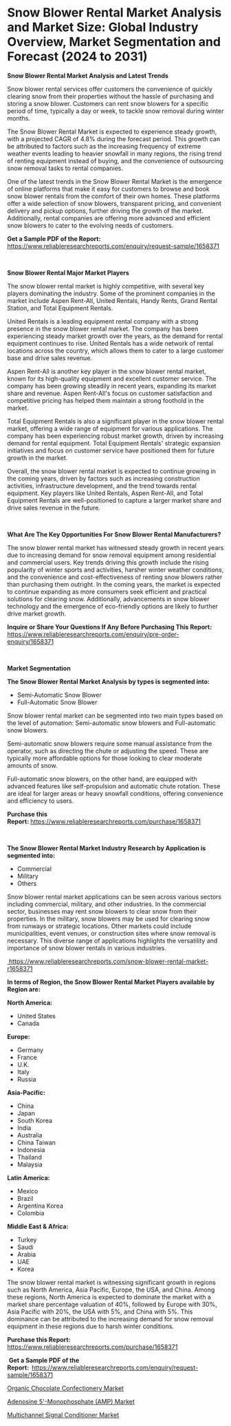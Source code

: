 <p><h1>Snow Blower Rental Market Analysis and Market Size: Global Industry Overview, Market Segmentation and Forecast (2024 to 2031)</h1></p><p><strong>Snow Blower Rental Market Analysis and Latest Trends</strong></p>
<p><p>Snow blower rental services offer customers the convenience of quickly clearing snow from their properties without the hassle of purchasing and storing a snow blower. Customers can rent snow blowers for a specific period of time, typically a day or week, to tackle snow removal during winter months.</p><p>The Snow Blower Rental Market is expected to experience steady growth, with a projected CAGR of 4.8% during the forecast period. This growth can be attributed to factors such as the increasing frequency of extreme weather events leading to heavier snowfall in many regions, the rising trend of renting equipment instead of buying, and the convenience of outsourcing snow removal tasks to rental companies.</p><p>One of the latest trends in the Snow Blower Rental Market is the emergence of online platforms that make it easy for customers to browse and book snow blower rentals from the comfort of their own homes. These platforms offer a wide selection of snow blowers, transparent pricing, and convenient delivery and pickup options, further driving the growth of the market. Additionally, rental companies are offering more advanced and efficient snow blowers to cater to the evolving needs of customers.</p></p>
<p><strong>Get a Sample PDF of the Report:&nbsp;</strong> <a href="https://www.reliableresearchreports.com/enquiry/request-sample/1658371">https://www.reliableresearchreports.com/enquiry/request-sample/1658371</a></p>
<p>&nbsp;</p>
<p><strong>Snow Blower Rental Major Market Players</strong></p>
<p><p>The snow blower rental market is highly competitive, with several key players dominating the industry. Some of the prominent companies in the market include Aspen Rent-All, United Rentals, Handy Rents, Grand Rental Station, and Total Equipment Rentals.</p><p>United Rentals is a leading equipment rental company with a strong presence in the snow blower rental market. The company has been experiencing steady market growth over the years, as the demand for rental equipment continues to rise. United Rentals has a wide network of rental locations across the country, which allows them to cater to a large customer base and drive sales revenue.</p><p>Aspen Rent-All is another key player in the snow blower rental market, known for its high-quality equipment and excellent customer service. The company has been growing steadily in recent years, expanding its market share and revenue. Aspen Rent-All's focus on customer satisfaction and competitive pricing has helped them maintain a strong foothold in the market.</p><p>Total Equipment Rentals is also a significant player in the snow blower rental market, offering a wide range of equipment for various applications. The company has been experiencing robust market growth, driven by increasing demand for rental equipment. Total Equipment Rentals' strategic expansion initiatives and focus on customer service have positioned them for future growth in the market.</p><p>Overall, the snow blower rental market is expected to continue growing in the coming years, driven by factors such as increasing construction activities, infrastructure development, and the trend towards rental equipment. Key players like United Rentals, Aspen Rent-All, and Total Equipment Rentals are well-positioned to capture a larger market share and drive sales revenue in the future.</p></p>
<p>&nbsp;</p>
<p><strong>What Are The Key Opportunities For Snow Blower Rental Manufacturers?</strong></p>
<p><p>The snow blower rental market has witnessed steady growth in recent years due to increasing demand for snow removal equipment among residential and commercial users. Key trends driving this growth include the rising popularity of winter sports and activities, harsher winter weather conditions, and the convenience and cost-effectiveness of renting snow blowers rather than purchasing them outright. In the coming years, the market is expected to continue expanding as more consumers seek efficient and practical solutions for clearing snow. Additionally, advancements in snow blower technology and the emergence of eco-friendly options are likely to further drive market growth.</p></p>
<p><strong>Inquire or Share Your Questions If Any Before Purchasing This Report:</strong> <a href="https://www.reliableresearchreports.com/enquiry/pre-order-enquiry/1658371">https://www.reliableresearchreports.com/enquiry/pre-order-enquiry/1658371</a></p>
<p>&nbsp;</p>
<p><strong>Market Segmentation</strong></p>
<p><strong>The Snow Blower Rental Market Analysis by types is segmented into:</strong></p>
<p><ul><li>Semi-Automatic Snow Blower</li><li>Full-Automatic Snow Blower</li></ul></p>
<p><p>Snow blower rental market can be segmented into two main types based on the level of automation: Semi-automatic snow blowers and Full-automatic snow blowers. </p><p>Semi-automatic snow blowers require some manual assistance from the operator, such as directing the chute or adjusting the speed. These are typically more affordable options for those looking to clear moderate amounts of snow.</p><p>Full-automatic snow blowers, on the other hand, are equipped with advanced features like self-propulsion and automatic chute rotation. These are ideal for larger areas or heavy snowfall conditions, offering convenience and efficiency to users.</p></p>
<p><strong>Purchase this Report:&nbsp;</strong><a href="https://www.reliableresearchreports.com/purchase/1658371">https://www.reliableresearchreports.com/purchase/1658371</a></p>
<p>&nbsp;</p>
<p><strong>The Snow Blower Rental Market Industry Research by Application is segmented into:</strong></p>
<p><ul><li>Commercial</li><li>Military</li><li>Others</li></ul></p>
<p><p>Snow blower rental market applications can be seen across various sectors including commercial, military, and other industries. In the commercial sector, businesses may rent snow blowers to clear snow from their properties. In the military, snow blowers may be used for clearing snow from runways or strategic locations. Other markets could include municipalities, event venues, or construction sites where snow removal is necessary. This diverse range of applications highlights the versatility and importance of snow blower rentals in various industries.</p></p>
<p><a href="https://www.reliableresearchreports.com/snow-blower-rental-market-r1658371">&nbsp;https://www.reliableresearchreports.com/snow-blower-rental-market-r1658371</a></p>
<p><strong>In terms of Region, the Snow Blower Rental Market Players available by Region are:</strong></p>
<p>
    <p> <strong> North America: </strong>
        <ul>
            <li>United States</li>
            <li>Canada</li>
        </ul>
        </p> 
    <p> <strong> Europe: </strong>
        <ul>
            <li>Germany</li>
            <li>France</li>
            <li>U.K.</li>
            <li>Italy</li>
            <li>Russia</li>
        </ul>
        </p> 
    <p> <strong> Asia-Pacific: </strong>
        <ul>
            <li>China</li>
            <li>Japan</li>
            <li>South Korea</li>
            <li>India</li>
            <li>Australia</li>
            <li>China Taiwan</li>
            <li>Indonesia</li>
            <li>Thailand</li>
            <li>Malaysia</li>
        </ul>
        </p> 
    <p> <strong> Latin America: </strong>
        <ul>
            <li>Mexico</li>
            <li>Brazil</li>
            <li>Argentina Korea</li>
            <li>Colombia</li>
        </ul>
        </p> 
    <p> <strong> Middle East & Africa: </strong>
        <ul>
            <li>Turkey</li>
            <li>Saudi</li>
            <li>Arabia</li>
            <li>UAE</li>
            <li>Korea</li>
        </ul>
    </p>
    </p>
<p><p>The snow blower rental market is witnessing significant growth in regions such as North America, Asia Pacific, Europe, the USA, and China. Among these regions, North America is expected to dominate the market with a market share percentage valuation of 40%, followed by Europe with 30%, Asia Pacific with 20%, the USA with 5%, and China with 5%. This dominance can be attributed to the increasing demand for snow removal equipment in these regions due to harsh winter conditions.</p></p>
<p><strong>Purchase this Report: </strong><a href="https://www.reliableresearchreports.com/purchase/1658371">https://www.reliableresearchreports.com/purchase/1658371</a></p>
<p>&nbsp;<strong>Get a Sample PDF of the Report:&nbsp;&nbsp;</strong><a href="https://www.reliableresearchreports.com/enquiry/request-sample/1658371">https://www.reliableresearchreports.com/enquiry/request-sample/1658371</a></p>
<p><strong></strong></p>
<p><p><a href="https://www.linkedin.com/pulse/organic-chocolate-confectionery-market-research-report-provides-byhde?trackingId=bAALpcvMXeCFxOIBuAyZQg%3D%3D">Organic Chocolate Confectionery Market</a></p><p><a href="https://www.linkedin.com/pulse/decoding-adenosine-5-monophosphate-amp-market-deep-dive-latest-3pxoe?trackingId=dozGvJ%2BMSerUzq%2Fs1l6MXQ%3D%3D">Adenosine 5'-Monophosphate (AMP) Market</a></p><p><a href="https://www.linkedin.com/pulse/multichannel-signal-conditioner-market-size-reflecting-forecast-rydae?trackingId=7T8Vz7Ag7CfcQlaD%2BXVKkg%3D%3D">Multichannel Signal Conditioner Market</a></p></p>
